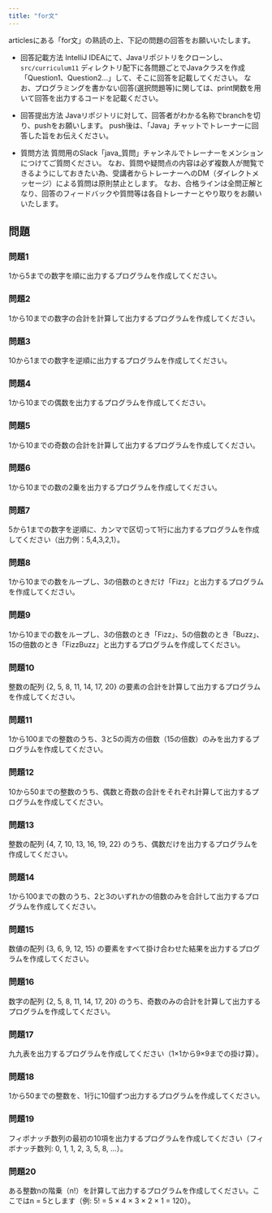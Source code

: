 ```yaml
---
title: "for文"
---
```


articlesにある「for文」の熟読の上、下記の問題の回答をお願いいたします。

* 回答記載方法
IntelliJ IDEAにて、Javaリポジトリをクローンし、`src/curriculum11` ディレクトリ配下に各問題ごとでJavaクラスを作成「Question1、Question2...」して、そこに回答を記載してください。
なお、プログラミングを書かない回答(選択問題等)に関しては、print関数を用いて回答を出力するコードを記載ください。

* 回答提出方法
Javaリポジトリに対して、回答者がわかる名称でbranchを切り、pushをお願いします。
push後は、「Java」チャットでトレーナーに回答した旨をお伝えください。

* 質問方法
質問用のSlack「java_質問」チャンネルでトレーナーをメンションにつけてご質問ください。
なお、質問や疑問点の内容は必ず複数人が閲覧できるようにしておきたい為、受講者からトレーナーへのDM（ダイレクトメッセージ）による質問は原則禁止とします。
なお、合格ラインは全問正解となり、回答のフィードバックや質問等は各自トレーナーとやり取りをお願いいたします。

## 問題

### 問題1
1から5までの数字を順に出力するプログラムを作成してください。

### 問題2
1から10までの数字の合計を計算して出力するプログラムを作成してください。

### 問題3
10から1までの数字を逆順に出力するプログラムを作成してください。

### 問題4
1から10までの偶数を出力するプログラムを作成してください。

### 問題5
1から10までの奇数の合計を計算して出力するプログラムを作成してください。

### 問題6
1から10までの数の2乗を出力するプログラムを作成してください。

### 問題7
5から1までの数字を逆順に、カンマで区切って1行に出力するプログラムを作成してください（出力例：5,4,3,2,1）。

### 問題8
1から10までの数をループし、3の倍数のときだけ「Fizz」と出力するプログラムを作成してください。

### 問題9
1から10までの数をループし、3の倍数のとき「Fizz」、5の倍数のとき「Buzz」、15の倍数のとき「FizzBuzz」と出力するプログラムを作成してください。

### 問題10
整数の配列 {2, 5, 8, 11, 14, 17, 20} の要素の合計を計算して出力するプログラムを作成してください。

### 問題11
1から100までの整数のうち、3と5の両方の倍数（15の倍数）のみを出力するプログラムを作成してください。

### 問題12
10から50までの整数のうち、偶数と奇数の合計をそれぞれ計算して出力するプログラムを作成してください。

### 問題13
整数の配列 {4, 7, 10, 13, 16, 19, 22} のうち、偶数だけを出力するプログラムを作成してください。

### 問題14
1から100までの数のうち、2と3のいずれかの倍数のみを合計して出力するプログラムを作成してください。

### 問題15
数値の配列 {3, 6, 9, 12, 15} の要素をすべて掛け合わせた結果を出力するプログラムを作成してください。

### 問題16
数字の配列 {2, 5, 8, 11, 14, 17, 20} のうち、奇数のみの合計を計算して出力するプログラムを作成してください。

### 問題17
九九表を出力するプログラムを作成してください（1×1から9×9までの掛け算）。

### 問題18
1から50までの整数を、1行に10個ずつ出力するプログラムを作成してください。

### 問題19
フィボナッチ数列の最初の10項を出力するプログラムを作成してください（フィボナッチ数列: 0, 1, 1, 2, 3, 5, 8, ...）。

### 問題20
ある整数nの階乗（n!）を計算して出力するプログラムを作成してください。ここではn = 5とします（例: 5! = 5 × 4 × 3 × 2 × 1 = 120）。
